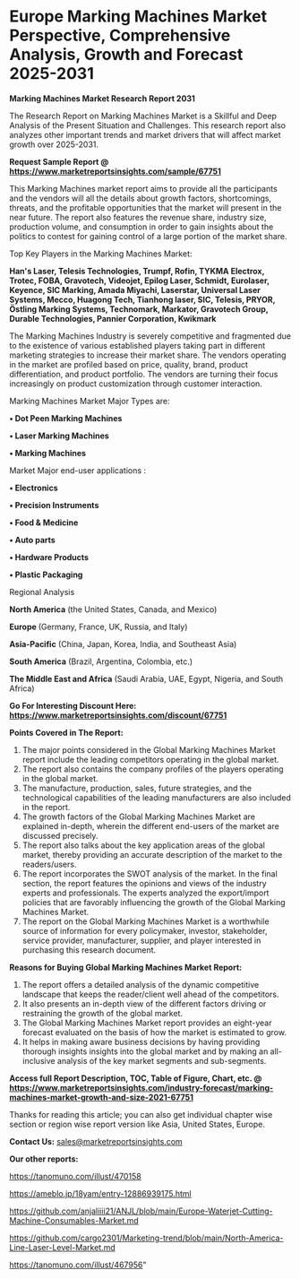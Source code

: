 # Europe Marking Machines Market Perspective, Comprehensive Analysis, Growth and Forecast 2025-2031

<strong>Marking Machines Market Research Report 2031</strong>

The Research Report on Marking Machines Market is a Skillful and Deep Analysis of the Present Situation and Challenges. This research report also analyzes other important trends and market drivers that will affect market growth over 2025-2031.

<strong>Request Sample Report @ <a href=https://www.marketreportsinsights.com/sample/67751>https://www.marketreportsinsights.com/sample/67751</a></strong>

This Marking Machines market report aims to provide all the participants and the vendors will all the details about growth factors, shortcomings, threats, and the profitable opportunities that the market will present in the near future. The report also features the revenue share, industry size, production volume, and consumption in order to gain insights about the politics to contest for gaining control of a large portion of the market share.

Top Key Players in the Marking Machines Market:

<strong>Han&#39;s Laser, Telesis Technologies, Trumpf, Rofin, TYKMA Electrox, Trotec, FOBA, Gravotech, Videojet, Epilog Laser, Schmidt, Eurolaser, Keyence, SIC Marking, Amada Miyachi, Laserstar, Universal Laser Systems, Mecco, Huagong Tech, Tianhong laser, SIC, Telesis, PRYOR, Östling Marking Systems, Technomark, Markator, Gravotech Group, Durable Technologies, Pannier Corporation, Kwikmark</strong>

The Marking Machines Industry is severely competitive and fragmented due to the existence of various established players taking part in different marketing strategies to increase their market share. The vendors operating in the market are profiled based on price, quality, brand, product differentiation, and product portfolio. The vendors are turning their focus increasingly on product customization through customer interaction.

Marking Machines Market Major Types are:

<strong>• Dot Peen Marking Machines

• Laser Marking Machines

• Marking Machines</strong>

Market Major end-user applications :

<strong>• Electronics

• Precision Instruments

• Food & Medicine

• Auto parts

• Hardware Products

• Plastic Packaging</strong>

Regional Analysis

</u><strong><b>North America</b></strong> (the United States, Canada, and Mexico)

<strong><b>Europe </b></strong>(Germany, France, UK, Russia, and Italy)

<strong><b>Asia-Pacific</b></strong> (China, Japan, Korea, India, and Southeast Asia)

<strong><b>South America</b></strong> (Brazil, Argentina, Colombia, etc.)

<strong><b>The Middle East and Africa</b></strong> (Saudi Arabia, UAE, Egypt, Nigeria, and South Africa)

<strong>Go For Interesting Discount Here: <a href=https://www.marketreportsinsights.com/discount/67751>https://www.marketreportsinsights.com/discount/67751</a></strong>

<strong>Points Covered in The Report:</strong>
<ol>
  <li>The major points considered in the Global Marking Machines Market report include the leading competitors operating in the global market.</li>
  <li>The report also contains the company profiles of the players operating in the global market.</li>
  <li>The manufacture, production, sales, future strategies, and the technological capabilities of the leading manufacturers are also included in the report.</li>
  <li>The growth factors of the Global Marking Machines Market are explained in-depth, wherein the different end-users of the market are discussed precisely.</li>
  <li>The report also talks about the key application areas of the global market, thereby providing an accurate description of the market to the readers/users.</li>
  <li>The report incorporates the SWOT analysis of the market. In the final section, the report features the opinions and views of the industry experts and professionals. The experts analyzed the export/import policies that are favorably influencing the growth of the Global Marking Machines Market.</li>
  <li>The report on the Global Marking Machines Market is a worthwhile source of information for every policymaker, investor, stakeholder, service provider, manufacturer, supplier, and player interested in purchasing this research document.</li>
</ol>
<strong>Reasons for Buying Global Marking Machines Market Report:</strong>

<ol>
  <li>The report offers a detailed analysis of the dynamic competitive landscape that keeps the reader/client well ahead of the competitors.</li>
  <li>It also presents an in-depth view of the different factors driving or restraining the growth of the global market.</li>
  <li>The Global Marking Machines Market report provides an eight-year forecast evaluated on the basis of how the market is estimated to grow.</li>
  <li>It helps in making aware business decisions by having providing thorough insights insights into the global market and by making an all-inclusive analysis of the key market segments and sub-segments.</li>
</ol>
<strong>Access full Report Description, TOC, Table of Figure, Chart, etc. @ <a href=https://www.marketreportsinsights.com/industry-forecast/marking-machines-market-growth-and-size-2021-67751>https://www.marketreportsinsights.com/industry-forecast/marking-machines-market-growth-and-size-2021-67751</a></strong>


Thanks for reading this article; you can also get individual chapter wise section or region wise report version like Asia, United States, Europe.

<strong>Contact Us:</strong>
sales@marketreportsinsights.com

<strong>Our other reports:</strong>

<a href=https://tanomuno.com/illust/470158>https://tanomuno.com/illust/470158</a>

<a href=https://ameblo.jp/18yam/entry-12886939175.html>https://ameblo.jp/18yam/entry-12886939175.html</a>

<a href=https://github.com/anjaliiii21/ANJL/blob/main/Europe-Waterjet-Cutting-Machine-Consumables-Market.md>https://github.com/anjaliiii21/ANJL/blob/main/Europe-Waterjet-Cutting-Machine-Consumables-Market.md</a>

<a href=https://github.com/cargo2301/Marketing-trend/blob/main/North-America-Line-Laser-Level-Market.md>https://github.com/cargo2301/Marketing-trend/blob/main/North-America-Line-Laser-Level-Market.md</a>

<a href=https://tanomuno.com/illust/467956>https://tanomuno.com/illust/467956</a>"

